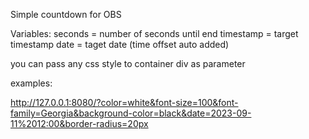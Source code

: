 Simple countdown for OBS

Variables:
seconds = number of seconds until end
timestamp = target timestamp
date = taget date (time offset auto added)

you can pass any css style to container div as parameter

examples:

http://127.0.0.1:8080/?color=white&font-size=100&font-family=Georgia&background-color=black&date=2023-09-11%2012:00&border-radius=20px